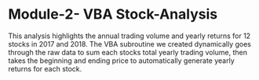# Module-2- VBA Stock-Analysis

This analysis highlights the annual trading volume and yearly returns for 12 stocks in 2017 and 2018. The VBA subroutine we created dynamically goes through the raw data to sum each stocks total yearly trading volume, then takes the beginning and ending price to automatically generate yearly returns for each stock.
